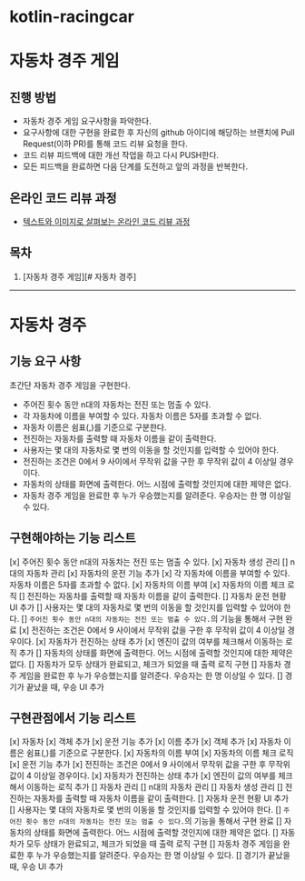 # kotlin-racingcar

# 자동차 경주 게임

## 진행 방법
* 자동차 경주 게임 요구사항을 파악한다.
* 요구사항에 대한 구현을 완료한 후 자신의 github 아이디에 해당하는 브랜치에 Pull Request(이하 PR)를 통해 코드 리뷰 요청을 한다.
* 코드 리뷰 피드백에 대한 개선 작업을 하고 다시 PUSH한다.
* 모든 피드백을 완료하면 다음 단계를 도전하고 앞의 과정을 반복한다.

## 온라인 코드 리뷰 과정
* [텍스트와 이미지로 살펴보는 온라인 코드 리뷰 과정](https://github.com/next-step/nextstep-docs/tree/master/codereview)

## 목차

1. [자동차 경주 게임][# 자동차 경주]
---

# 자동차 경주

## 기능 요구 사항
초간단 자동차 경주 게임을 구현한다.
- 주어진 횟수 동안 n대의 자동차는 전진 또는 멈출 수 있다.
- 각 자동차에 이름을 부여할 수 있다. 자동차 이름은 5자를 초과할 수 없다.
- 자동차 이름은 쉼표(,)를 기준으로 구분한다.
- 전진하는 자동차를 출력할 때 자동차 이름을 같이 출력한다.
- 사용자는 몇 대의 자동차로 몇 번의 이동을 할 것인지를 입력할 수 있어야 한다.
- 전진하는 조건은 0에서 9 사이에서 무작위 값을 구한 후 무작위 값이 4 이상일 경우이다.
- 자동차의 상태를 화면에 출력한다. 어느 시점에 출력할 것인지에 대한 제약은 없다.
- 자동차 경주 게임을 완료한 후 누가 우승했는지를 알려준다. 우승자는 한 명 이상일 수 있다.

## 구현해야하는 기능 리스트
[x] 주어진 횟수 동안 n대의 자동차는 전진 또는 멈출 수 있다.
   [x] 자동차 생성 관리
   [] n대의 자동차 관리
   [x] 자동차의 운전 기능 추가
[x] 각 자동차에 이름을 부여할 수 있다. 자동차 이름은 5자를 초과할 수 없다.
   [x] 자동차의 이름 부여
   [x] 자동차의 이름 체크 로직
[] 전진하는 자동차를 출력할 때 자동차 이름을 같이 출력한다.
   [] 자동차 운전 현황 UI 추가
[] 사용자는 몇 대의 자동차로 몇 번의 이동을 할 것인지를 입력할 수 있어야 한다.
   [] `주어진 횟수 동안 n대의 자동차는 전진 또는 멈출 수 있다.`의 기능을 통해서 구현 완료
[x] 전진하는 조건은 0에서 9 사이에서 무작위 값을 구한 후 무작위 값이 4 이상일 경우이다.
   [x] 자동차가 전진하는 상태 추가
   [x] 엔진이 값의 여부를 체크해서 이동하는 로직 추가
[] 자동차의 상태를 화면에 출력한다. 어느 시점에 출력할 것인지에 대한 제약은 없다.
   [] 자동차가 모두 상태가 완료되고, 체크가 되었을 때 출력 로직 구현
[] 자동차 경주 게임을 완료한 후 누가 우승했는지를 알려준다. 우승자는 한 명 이상일 수 있다.
   [] 경기가 끝났을 때, 우승 UI 추가

## 구현관점에서 기능 리스트
[x] 자동차
   [x] 객체 추가
   [x] 운전 기능 추가
   [x] 이름 추가
[x] 객체 추가
   [x] 자동차 이름은 쉼표(,)를 기준으로 구분한다.
   [x] 자동차의 이름 부여
   [x] 자동차의 이름 체크 로직
[x] 운전 기능 추가
   [x] 전진하는 조건은 0에서 9 사이에서 무작위 값을 구한 후 무작위 값이 4 이상일 경우이다.
      [x] 자동차가 전진하는 상태 추가
      [x] 엔진이 값의 여부를 체크해서 이동하는 로직 추가
[] 자동차 관리
   [] n대의 자동차 관리
   [] 자동차 생성 관리
   [] 전진하는 자동차를 출력할 때 자동차 이름을 같이 출력한다.
      [] 자동차 운전 현황 UI 추가
   [] 사용자는 몇 대의 자동차로 몇 번의 이동을 할 것인지를 입력할 수 있어야 한다.
      [] `주어진 횟수 동안 n대의 자동차는 전진 또는 멈출 수 있다.`의 기능을 통해서 구현 완료
   [] 자동차의 상태를 화면에 출력한다. 어느 시점에 출력할 것인지에 대한 제약은 없다.
      [] 자동차가 모두 상태가 완료되고, 체크가 되었을 때 출력 로직 구현
   [] 자동차 경주 게임을 완료한 후 누가 우승했는지를 알려준다. 우승자는 한 명 이상일 수 있다.
      [] 경기가 끝났을 때, 우승 UI 추가